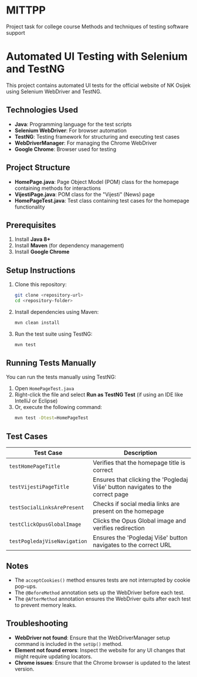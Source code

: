 # MITTPP
Project task for college course Methods and techniques of testing software support
# Automated UI Testing with Selenium and TestNG

This project contains automated UI tests for the official website of NK Osijek using Selenium WebDriver and TestNG.

## Technologies Used
- **Java**: Programming language for the test scripts
- **Selenium WebDriver**: For browser automation
- **TestNG**: Testing framework for structuring and executing test cases
- **WebDriverManager**: For managing the Chrome WebDriver
- **Google Chrome**: Browser used for testing

## Project Structure
- **HomePage.java**: Page Object Model (POM) class for the homepage containing methods for interactions
- **VijestiPage.java**: POM class for the "Vijesti" (News) page
- **HomePageTest.java**: Test class containing test cases for the homepage functionality

## Prerequisites
1. Install **Java 8+**
2. Install **Maven** (for dependency management)
3. Install **Google Chrome**

## Setup Instructions
1. Clone this repository:
   ```sh
   git clone <repository-url>
   cd <repository-folder>
   ```
2. Install dependencies using Maven:
   ```sh
   mvn clean install
   ```
3. Run the test suite using TestNG:
   ```sh
   mvn test
   ```

## Running Tests Manually
You can run the tests manually using TestNG:
1. Open `HomePageTest.java`
2. Right-click the file and select **Run as TestNG Test** (if using an IDE like IntelliJ or Eclipse)
3. Or, execute the following command:
   ```sh
   mvn test -Dtest=HomePageTest
   ```

## Test Cases
| Test Case | Description |
|-----------|------------|
| `testHomePageTitle` | Verifies that the homepage title is correct |
| `testVijestiPageTitle` | Ensures that clicking the 'Pogledaj Više' button navigates to the correct page |
| `testSocialLinksArePresent` | Checks if social media links are present on the homepage |
| `testClickOpusGlobalImage` | Clicks the Opus Global image and verifies redirection |
| `testPogledajViseNavigation` | Ensures the 'Pogledaj Više' button navigates to the correct URL |

## Notes
- The `acceptCookies()` method ensures tests are not interrupted by cookie pop-ups.
- The `@BeforeMethod` annotation sets up the WebDriver before each test.
- The `@AfterMethod` annotation ensures the WebDriver quits after each test to prevent memory leaks.

## Troubleshooting
- **WebDriver not found**: Ensure that the WebDriverManager setup command is included in the `setUp()` method.
- **Element not found errors**: Inspect the website for any UI changes that might require updating locators.
- **Chrome issues**: Ensure that the Chrome browser is updated to the latest version.
